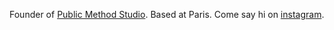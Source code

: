 Founder of [Public Method Studio](https://www.publicmethod.studio). Based at Paris. Come say hi on [instagram](https://www.instagram.com/publicmethod.studio/).
